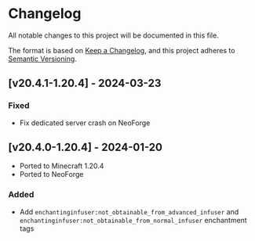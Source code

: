 # Changelog
All notable changes to this project will be documented in this file.

The format is based on [Keep a Changelog](https://keepachangelog.com/en/1.0.0/),
and this project adheres to [Semantic Versioning](https://semver.org/spec/v2.0.0.html).

## [v20.4.1-1.20.4] - 2024-03-23
### Fixed
- Fix dedicated server crash on NeoForge

## [v20.4.0-1.20.4] - 2024-01-20
- Ported to Minecraft 1.20.4
- Ported to NeoForge
### Added
- Add `enchantinginfuser:not_obtainable_from_advanced_infuser` and `enchantinginfuser:not_obtainable_from_normal_infuser` enchantment tags
